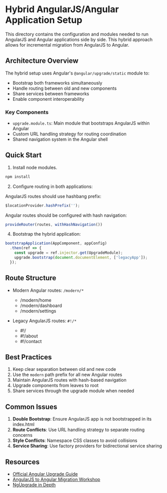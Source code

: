 # Hybrid AngularJS/Angular Application Setup

This directory contains the configuration and modules needed to run AngularJS and Angular applications side by side. This hybrid approach allows for incremental migration from AngularJS to Angular.

## Architecture Overview

The hybrid setup uses Angular's `@angular/upgrade/static` module to:
- Bootstrap both frameworks simultaneously
- Handle routing between old and new components
- Share services between frameworks
- Enable component interoperability

### Key Components

- `upgrade.module.ts`: Main module that bootstraps AngularJS within Angular
- Custom URL handling strategy for routing coordination
- Shared navigation system in the Angular shell

## Quick Start

1. Install node modules.
```bash
npm install
```

2. Configure routing in both applications:

AngularJS routes should use hashbang prefix:
```javascript
$locationProvider.hashPrefix('');
```

Angular routes should be configured with hash navigation:
```typescript
provideRouter(routes, withHashNavigation())
```

4. Bootstrap the hybrid application:
```typescript
bootstrapApplication(AppComponent, appConfig)
  .then(ref => {
    const upgrade = ref.injector.get(UpgradeModule);
    upgrade.bootstrap(document.documentElement, ['legacyApp']);
  });
```

## Route Structure

- Modern Angular routes: `/modern/*`
  - /modern/home
  - /modern/dashboard
  - /modern/settings

- Legacy AngularJS routes: `#!/*`
  - #!/
  - #!/about
  - #!/contact

## Best Practices

1. Keep clear separation between old and new code
2. Use the `modern` path prefix for all new Angular routes
3. Maintain AngularJS routes with hash-based navigation
4. Upgrade components from leaves to root
5. Share services through the upgrade module when needed

## Common Issues

1. **Double Bootstrap**: Ensure AngularJS app is not bootstrapped in its index.html
2. **Route Conflicts**: Use URL handling strategy to separate routing concerns
3. **Style Conflicts**: Namespace CSS classes to avoid collisions
4. **Service Sharing**: Use factory providers for bidirectional service sharing

## Resources

- [Official Angular Upgrade Guide](https://angular.io/guide/upgrade)
- [AngularJS to Angular Migration Workshop](https://angular.io/guide/upgrade-performance)
- [NgUpgrade in Depth](https://angular.io/guide/upgrade-performance#ngupgrade-in-depth) 